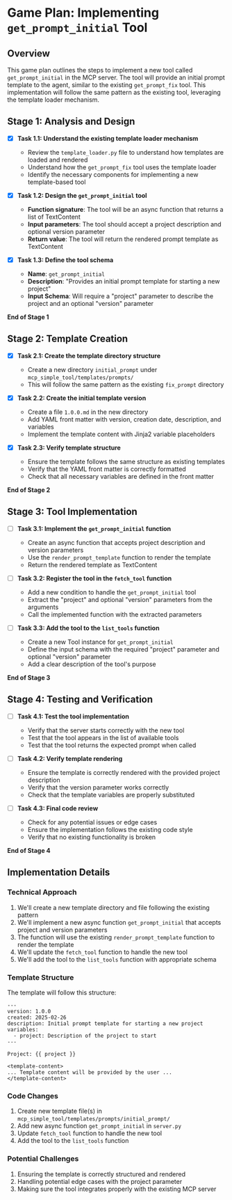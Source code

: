 # Game Plan: Implementing `get_prompt_initial` Tool

## Overview
This game plan outlines the steps to implement a new tool called `get_prompt_initial` in the MCP server. The tool will provide an initial prompt template to the agent, similar to the existing `get_prompt_fix` tool. This implementation will follow the same pattern as the existing tool, leveraging the template loader mechanism.

## Stage 1: Analysis and Design

- [x] **Task 1.1: Understand the existing template loader mechanism**
  - Review the `template_loader.py` file to understand how templates are loaded and rendered
  - Understand how the `get_prompt_fix` tool uses the template loader
  - Identify the necessary components for implementing a new template-based tool

- [x] **Task 1.2: Design the `get_prompt_initial` tool**
  - **Function signature**: The tool will be an async function that returns a list of TextContent
  - **Input parameters**: The tool should accept a project description and optional version parameter
  - **Return value**: The tool will return the rendered prompt template as TextContent

- [x] **Task 1.3: Define the tool schema**
  - **Name**: `get_prompt_initial`
  - **Description**: "Provides an initial prompt template for starting a new project"
  - **Input Schema**: Will require a "project" parameter to describe the project and an optional "version" parameter

**End of Stage 1**

## Stage 2: Template Creation

- [x] **Task 2.1: Create the template directory structure**
  - Create a new directory `initial_prompt` under `mcp_simple_tool/templates/prompts/`
  - This will follow the same pattern as the existing `fix_prompt` directory

- [x] **Task 2.2: Create the initial template version**
  - Create a file `1.0.0.md` in the new directory
  - Add YAML front matter with version, creation date, description, and variables
  - Implement the template content with Jinja2 variable placeholders

- [x] **Task 2.3: Verify template structure**
  - Ensure the template follows the same structure as existing templates
  - Verify that the YAML front matter is correctly formatted
  - Check that all necessary variables are defined in the front matter

**End of Stage 2**

## Stage 3: Tool Implementation

- [ ] **Task 3.1: Implement the `get_prompt_initial` function**
  - Create an async function that accepts project description and version parameters
  - Use the `render_prompt_template` function to render the template
  - Return the rendered template as TextContent

- [ ] **Task 3.2: Register the tool in the `fetch_tool` function**
  - Add a new condition to handle the `get_prompt_initial` tool
  - Extract the "project" and optional "version" parameters from the arguments
  - Call the implemented function with the extracted parameters

- [ ] **Task 3.3: Add the tool to the `list_tools` function**
  - Create a new Tool instance for `get_prompt_initial`
  - Define the input schema with the required "project" parameter and optional "version" parameter
  - Add a clear description of the tool's purpose

**End of Stage 3**

## Stage 4: Testing and Verification

- [ ] **Task 4.1: Test the tool implementation**
  - Verify that the server starts correctly with the new tool
  - Test that the tool appears in the list of available tools
  - Test that the tool returns the expected prompt when called

- [ ] **Task 4.2: Verify template rendering**
  - Ensure the template is correctly rendered with the provided project description
  - Verify that the version parameter works correctly
  - Check that the template variables are properly substituted

- [ ] **Task 4.3: Final code review**
  - Check for any potential issues or edge cases
  - Ensure the implementation follows the existing code style
  - Verify that no existing functionality is broken

**End of Stage 4**

## Implementation Details

### Technical Approach
1. We'll create a new template directory and file following the existing pattern
2. We'll implement a new async function `get_prompt_initial` that accepts project and version parameters
3. The function will use the existing `render_prompt_template` function to render the template
4. We'll update the `fetch_tool` function to handle the new tool
5. We'll add the tool to the `list_tools` function with appropriate schema

### Template Structure
The template will follow this structure:
```
---
version: 1.0.0
created: 2025-02-26
description: Initial prompt template for starting a new project
variables:
  - project: Description of the project to start
---

Project: {{ project }}

<template-content>
... Template content will be provided by the user ...
</template-content>
```

### Code Changes
1. Create new template file(s) in `mcp_simple_tool/templates/prompts/initial_prompt/`
2. Add new async function `get_prompt_initial` in `server.py`
3. Update `fetch_tool` function to handle the new tool
4. Add the tool to the `list_tools` function

### Potential Challenges
1. Ensuring the template is correctly structured and rendered
2. Handling potential edge cases with the project parameter
3. Making sure the tool integrates properly with the existing MCP server 